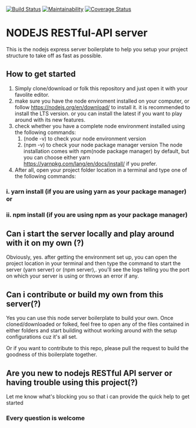 [![Build Status](https://travis-ci.org/murediane/Andelachallenge2.svg?branch=ft-feature-challenge2-162087089)](https://travis-ci.org/murediane/Andelachallenge2)
[![Maintainability](https://api.codeclimate.com/v1/badges/4dec20e55b153256a3ce/maintainability)](https://codeclimate.com/github/murediane/Andelachallenge2/maintainability)
[![Coverage Status](https://coveralls.io/repos/github/murediane/Andelachallenge2/badge.svg?branch=ft-feature-challenge2-162087089)](https://coveralls.io/github/murediane/Andelachallenge2?branch=ft-feature-challenge2-162087089)

# NODEJS RESTful-API server

This is the nodejs express server boilerplate to help you setup your project structure to take off as fast as possible.

## How to get started

1. Simply clone/download or folk this repository and just open it with your favolite editor.
2. make sure you have the node enviroment installed on your computer, or follow https://nodejs.org/en/download/ to install it. it is recommended to install the LTS version. or you can install the latest if you want to play around with its new features.
3. check whether you have a complete node environment installed using the following commands:
   1. (node -v) to check your node environment version
   2. (npm -v) to check your node package manager version
      The node installation comes with npm(node package manager) by default, but you can choose either yarn https://yarnpkg.com/lang/en/docs/install/ if you prefer.
4. After all, open your project folder location in a terminal and type one of the following commands:

### i. yarn install (if you are using yarn as your package manager) or

### ii. npm install (if you are using npm as your package manager)

## Can i start the server locally and play around with it on my own (?)

Obviously, yes. after getting the environment set up, you can open the project location in your terminal and then type the command to start the server (yarn server) or (npm server),. you'll see the logs telling you the port on which your server is using or throws an error if any.

## Can i contribute or build my own from this server(?)

Yes you can use this node server boilerplate to build your own. Once cloned/downloaded or folked, feel free to open any of the files contained in either folders and start building without working around with the setup configurations cuz it's all set.

Or if you want to contribute to this repo, please pull the request to build the goodness of this boilerplate together.

## Are you new to nodejs RESTful API server or having trouble using this project(?)

Let me know what's blocking you so that i can provide the quick help to get started

### Every question is welcome

